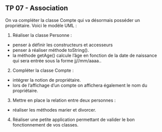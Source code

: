 ## TP 07 - Association

On va compléter la classe Compte qui va désormais posséder un propriétaire. Voici le modèle UML :       
1. Réaliser la classe Personne :  
  - penser à définir les constructeurs et accesseurs  
  - penser à réaliser méthode toString().  
  - la méthode getAge() calcule l’âge en fonction de la date de naissance qui sera entrée sous la forme jj//mm/aaaa.. 

2. Compléter la classe Compte :     
  - intégrer la notion de propriétaire.     
  - lors de l’affichage d’un compte on affichera également le nom du propriétaire. 

3. Mettre en place la relation entre deux personnes :      
  - réaliser les méthodes marier et divorcer. 

4. Réaliser une petite application permettant de valider le bon fonctionnement de vos classes. 
